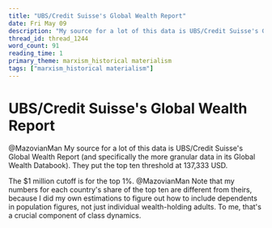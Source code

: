 ```yaml
---
title: "UBS/Credit Suisse's Global Wealth Report"
date: Fri May 09
description: "My source for a lot of this data is UBS/Credit Suisse's Global Wealth Report (and specifically the more granular data in its Global Wealth Databook)."
thread_id: thread_1244
word_count: 91
reading_time: 1
primary_theme: marxism_historical materialism
tags: ["marxism_historical materialism"]
---
```


# UBS/Credit Suisse's Global Wealth Report

@MazovianMan My source for a lot of this data is UBS/Credit Suisse's Global Wealth Report (and specifically the more granular data in its Global Wealth Databook). They put the top ten threshold at 137,333 USD.

The $1 million cutoff is for the top 1%. @MazovianMan Note that my numbers for each country's share of the top ten are different from theirs, because I did my own estimations to figure out how to include dependents in population figures, not just individual wealth-holding adults. To me, that's a crucial component of class dynamics.